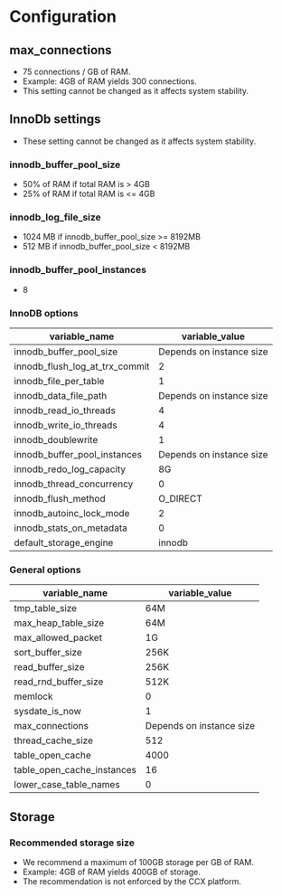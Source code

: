 # Configuration
##  max_connections
* 75 connections / GB of RAM.
* Example: 4GB of RAM yields 300 connections.
* This setting cannot be changed as it affects system stability.

## InnoDb settings
* These setting cannot be changed as it affects system stability.
### innodb_buffer_pool_size
* 50% of RAM if total RAM is &gt; 4GB
* 25% of RAM if total RAM is &lt;= 4GB
### innodb_log_file_size 
* 1024 MB if innodb_buffer_pool_size &gt;= 8192MB
* 512 MB if innodb_buffer_pool_size &lt; 8192MB  
### innodb_buffer_pool_instances
* 8 

### InnoDB options

| variable_name                | variable_value        |
|------------------------------|---------------------|
| innodb_buffer_pool_size       | Depends on instance size    |
| innodb_flush_log_at_trx_commit| 2                     |
| innodb_file_per_table         | 1                     |
| innodb_data_file_path         | Depends on instance size    |
| innodb_read_io_threads        | 4                     |
| innodb_write_io_threads       | 4                     |
| innodb_doublewrite            | 1                     |
| innodb_buffer_pool_instances  | Depends on instance size|
| innodb_redo_log_capacity      | 8G                    |
| innodb_thread_concurrency     | 0                     |
| innodb_flush_method           | O_DIRECT              |
| innodb_autoinc_lock_mode      | 2                     |
| innodb_stats_on_metadata      | 0                     |
| default_storage_engine        | innodb                |


### General options

| variable_name                | variable_value      |
|------------------------------|---------------------|
| tmp_table_size               | 64M                 |
| max_heap_table_size          | 64M                 |
| max_allowed_packet           | 1G                  |
| sort_buffer_size            | 256K                |
| read_buffer_size            | 256K                |
| read_rnd_buffer_size        | 512K                |
| memlock                      | 0                   |
| sysdate_is_now               | 1                   |
| max_connections              | Depends on instance size   |
| thread_cache_size            | 512                 |
| table_open_cache             | 4000                |
| table_open_cache_instances   | 16                  |
| lower_case_table_names       | 0                   |

## Storage
### Recommended storage size
* We recommend a maximum of 100GB storage per GB of RAM.
* Example: 4GB of RAM yields 400GB of storage.
* The recommendation is not enforced by the CCX platform.


